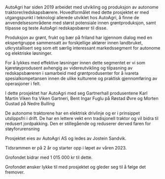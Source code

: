 AutoAgri har siden 2019 arbeidet med utvikling og produksjon av autonome traktorer/redskapsbærere. Hovedformålet med dette prosjektet er med utgangspunkt i teknologi allerede utviklet hos AutoAgri, å finne de anvendelsesområdene med størst potensiale innen grøntproduksjon, samt tilpasse og teste AutoAgri redskapsbærer til disse.

Produksjon av grønt, frukt og bær på friland har igjennom dialog med en ekspertgruppe sammensatt av forskjellige aktører innen landbruket, utkrystallisert seg som ett særlig interessant markedssegment for autonome og elektriske løsninger.

For å lykkes med effektive løsninger innen dette segmentet er vi som kjøretøyprodusent avhengig av videreutvikling og tilpasning av redskapsbæreren i samarbeid med grøntprodusenter for å ivareta spesialkompetansen innen de ulike kulturene og praktisk gjennomføring av operasjoner i felt. 

I dette prosjektet har AutoAgri med seg Gartnerhall produsentene Karl Martin Viken fra Viken Gartneri, Bent Ingar Fuglu på Røstad Øvre og Morten Gustad på Nedre Bulling

De autonome traktorene har en elektrisk drivlinje og er i prinsippet utslippsfri i drift. De har en lettere vekt enn tradisjonell traktor og vil bidra til redusert jordpakking. Den er stillegående og reduserer derved faren for støyforurensning

Prosjektet eies av AutoAgri AS og ledes av Jostein Sandvik.

Tidsrammen er på 2 år og starter opp i løpet av våren 2023.

Grofondet bidrar med 1 015 000 kr til dette.

Grofondet ønsker lykke til med prosjektet og gleder seg til å følge det fremover.